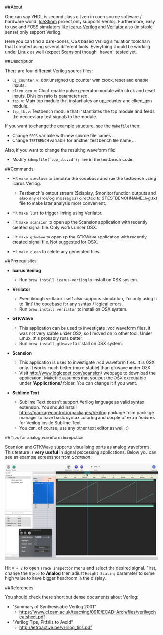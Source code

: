 ##About

One can say VHDL is second class citizen in open source software / hardware world. [IceStrom](http://www.clifford.at/icestorm) project only supports Verilog. Furthermore, easy to use and FOSS simulators like [Icarus Verilog](http://iverilog.icarus.com/) and [Verilator](http://www.veripool.org/wiki/verilator) also (in stable sense) only support Verilog.

Here you can find a bare-bones, OSX based Verilog simulation toolchain that I created using several different tools. Everything should be working under Linux as well (expect [Scansion](http://www.logicpoet.com/scansion)) though I haven't tested yet.

##Description

There are four different Verilog source files:

* `up_counter.v`: 8bit unsigned up counter with clock, reset and enable inputs.
* `clken_gen.v`: Clock enable pulse generator module with clock and reset inputs. Division ratio is parameterised.
* `top.v`: Main top module that instantiates an up_counter and clken_gen module.
* `top_tb.v`: Testbench module that instantiates the top module and feeds the neccessary test signals to the module.

If you want to change the example structure, see the `Makefile` then:

* Change `SRCS` variable with new source file names ...
* Change `TESTBENCH` variable for another test bench file name ...

Also, if you want to change the resulting waveform file:

* Modify `$dumpfile("top_tb.vcd");` line in the testbench code.

##Commands

- Hit `make simulate` to simulate the codebase and run the testbench using Icarus Verilog.
	- Testbench's output stream ($display, $monitor function outputs and also any error/log messages) directed to $TESTBENCHNAME_log.txt file to make later analysis more convenient.

- Hit `make lint` to trigger linting using Verilator.

- Hit `make scansion` to open up the Scansion application with recently created signal file. Only works under OSX.

- Hit `make gtkwave` to open up the GTKWave application with recently created signal file. Not suggested for OSX.

- Hit `make clean` to delete any generated files.

##Prerequisites

* **Icarus Verilog**
	- Run `brew install icarus-verilog` to install on OSX system.

* **Verilator**
	- Even though verilator itself also supports simulation, I'm only using it to 'lint' the codebase for any syntax / logical errors.
	- Run `brew install verilator` to install on OSX system.

* **GTKWave**
	- This application can be used to investigate .vcd waveform files. It was not very stable under OSX, so I moved on to other tool. Under Linux, this probably runs better.
	- Run `brew install gtkwave` to install on OSX system.

* **Scansion**
	- This application is used to investigate .vcd waveform files. It is OSX only. It works much better (more stable) than gtkwave under OSX.
	- Visit <http://www.logicpoet.com/scansion/> webpage to download the application. Makefile assumes that you put the OSX executable under **/Applications/** folder. You can change it if you want.

* **Sublime Text**
	- Sublime Text doesn't support Verilog language as valid syntax extension. You should install <https://packagecontrol.io/packages/Verilog> package from package manager to have basic syntax coloring and couple of extra features for Verilog inside Sublime Text.
	- You can, of course, use any other text editor as well. :)

##Tips for analog waveform insepction

Scansion and GTKWave supports visualising ports as analog waveforms. This feature is **very useful** in signal processing applications. Below you can see an example screenshot from *Scansion*:

![](./img/analog_waveform.png)

Hit `⌘ + 2` to open `Trace Inspector` menu and select the desired signal. First, change the `Style` to **Analog** then adjust `Height Scaling` parameter to some high value to have bigger headroom in the display.

##References

You should check these short but dense documents about Verilog:

* "Summary of Synthesisable Verilog 2001"
	* <https://www.cl.cam.ac.uk/teaching/0910/ECAD+Arch/files/verilogcheatsheet.pdf>
* "Verilog Tips, Pitfalls to Avoid"
	*  <http://retroactive.be/verilog_tips.pdf>

